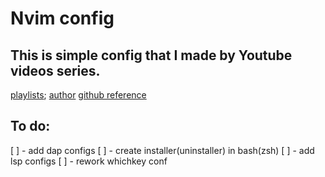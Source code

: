 # Nvim config
## This is simple config that I made by Youtube videos series.
[playlists](https://youtu.be/ctH-a-1eUME); [author](https://www.youtube.com/c/ChrisAtMachine)
[github reference](https://github.com/LunarVim/Neovim-from-scratch)

## To do:
[ ] - add dap configs 
[ ] - create installer(uninstaller) in bash(zsh)
[ ] - add lsp configs
[ ] - rework whichkey conf
